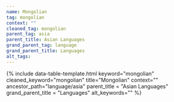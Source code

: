 ```yaml
---
name: Mongolian
tag: mongolian
context: ""
cleaned_tag: mongolian
parent_tag: asia
parent_title: Asian Languages
grand_parent_tag: language
grand_parent_title: Languages
alt_tags: 
---
```


{% include data-table-template.html 
  keyword="mongolian" 
  cleaned_keyword="mongolian" 
  title="Mongolian"
  context=""
  ancestor_path="language/asia" 
  parent_title = "Asian Languages"
  grand_parent_title = "Languages"
  alt_keywords=""
%}

